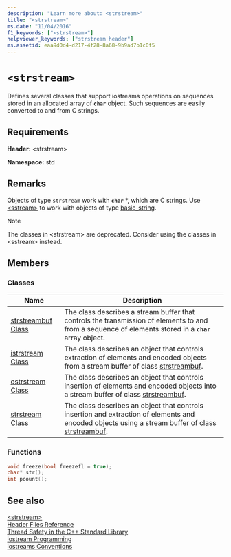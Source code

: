 ```yaml
---
description: "Learn more about: <strstream>"
title: "<strstream>"
ms.date: "11/04/2016"
f1_keywords: ["<strstream>"]
helpviewer_keywords: ["strstream header"]
ms.assetid: eaa9d0d4-d217-4f28-8a68-9b9ad7b1c0f5
---
```

# `<strstream>`

Defines several classes that support iostreams operations on sequences stored in an allocated array of **`char`** object. Such sequences are easily converted to and from C strings.

## Requirements

**Header:** \<strstream>

**Namespace:** std

## Remarks

Objects of type `strstream` work with **`char`** *, which are C strings. Use [\<sstream>](../standard-library/sstream.md) to work with objects of type [basic_string](../standard-library/basic-string-class.md).

> [!NOTE]
> The classes in \<strstream> are deprecated. Consider using the classes in \<sstream> instead.

## Members

### Classes

|Name|Description|
|-|-|
|[strstreambuf Class](../standard-library/strstreambuf-class.md)|The class describes a stream buffer that controls the transmission of elements to and from a sequence of elements stored in a **`char`** array object.|
|[istrstream Class](../standard-library/istrstream-class.md)|The class describes an object that controls extraction of elements and encoded objects from a stream buffer of class [strstreambuf](../standard-library/strstreambuf-class.md).|
|[ostrstream Class](../standard-library/ostrstream-class.md)|The class describes an object that controls insertion of elements and encoded objects into a stream buffer of class [strstreambuf](../standard-library/strstreambuf-class.md).|
|[strstream Class](../standard-library/strstream-class.md)|The class describes an object that controls insertion and extraction of elements and encoded objects using a stream buffer of class [strstreambuf](../standard-library/strstreambuf-class.md).|

### Functions

```cpp
void freeze(bool freezefl = true);
char* str();
int pcount();
```

## See also

[\<strstream>](../standard-library/strstream.md)\
[Header Files Reference](../standard-library/cpp-standard-library-header-files.md)\
[Thread Safety in the C++ Standard Library](../standard-library/thread-safety-in-the-cpp-standard-library.md)\
[iostream Programming](../standard-library/iostream-programming.md)\
[iostreams Conventions](../standard-library/iostreams-conventions.md)
